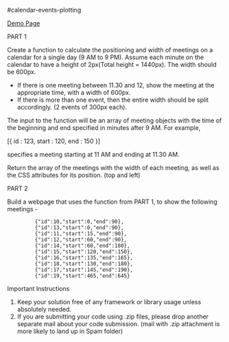 
#calendar-events-plotting

<p>
<a href="https://gotogsk85.github.io/calendar-events-plotting/test.html">Demo Page</a>
</p>

PART 1
 
Create a function to calculate the positioning and width of meetings on a calendar for a single day (9 AM to 9 PM). Assume each minute on the calendar to have a height of 2px(Total height = 1440px). The width should be 600px. 
 
- If there is one meeting between 11.30 and 12, show the meeting at the appropriate time, with a width of 600px.
- If there is more than one event, then the entire width should be split accordingly. (2 events of 300px each).
 
The input to the function will be an array of meeting objects with the time of the beginning and end specified in minutes after 9 AM. For example, 
 
[{
id : 123, start : 120, end : 150
}]
 
specifies a meeting starting at 11 AM and ending at 11.30 AM. 
 
Return the array of the meetings with the width of each meeting, as well as the CSS attributes for its position. (top and left)
 
PART 2
 
Build a webpage that uses the function from PART 1, to show the following meetings - 
 
			 {"id":10,"start":0,"end":90},
			 {"id":13,"start":0,"end":90},
			 {"id":11,"start":15,"end":90},
			 {"id":12,"start":60,"end":90},
			 {"id":14,"start":60,"end":180},
			 {"id":15,"start":120,"end":150},
			 {"id":16,"start":135,"end":165},
			 {"id":18,"start":130,"end":180},
			 {"id":17,"start":145,"end":190},
			 {"id":19,"start":465,"end":645}
 

Important Instructions
1) Keep your solution free of any framework or library usage unless absolutely needed.
2) If you are submitting your code using .zip files, please drop another separate mail about your code submission. (mail with .zip attachment is more likely to land up in Spam folder)
